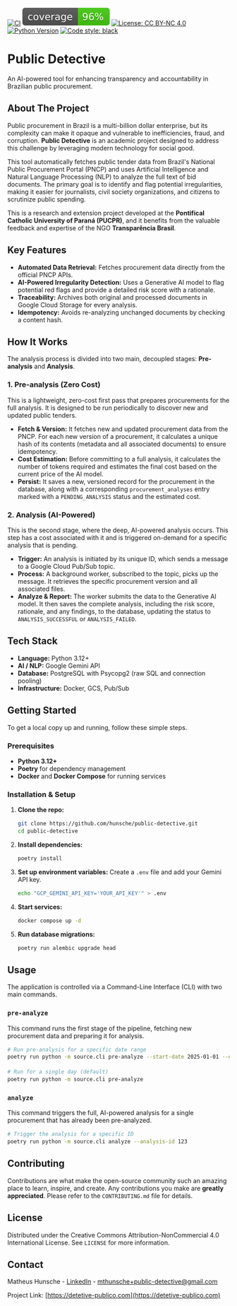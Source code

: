[![CI](https://github.com/hunsche/public-detective/actions/workflows/ci.yml/badge.svg)](https://github.com/hunsche/public-detective/actions/workflows/ci.yml)
![Coverage](./.github/badges/coverage.svg)
[![License: CC BY-NC 4.0](https://img.shields.io/badge/License-CC%20BY--NC%204.0-lightgrey.svg)](https://creativecommons.org/licenses/by-nc/4.0/)
[![Python Version](https://img.shields.io/badge/python-3.12-blue.svg)](https://www.python.org/downloads/release/python-3120/)
[![Code style: black](https://img.shields.io/badge/code%20style-black-000000.svg)](https://github.com/psf/black)

# Public Detective

An AI-powered tool for enhancing transparency and accountability in Brazilian public procurement.

## About The Project

Public procurement in Brazil is a multi-billion dollar enterprise, but its complexity can make it opaque and vulnerable to inefficiencies, fraud, and corruption. **Public Detective** is an academic project designed to address this challenge by leveraging modern technology for social good.

This tool automatically fetches public tender data from Brazil's National Public Procurement Portal (PNCP) and uses Artificial Intelligence and Natural Language Processing (NLP) to analyze the full text of bid documents. The primary goal is to identify and flag potential irregularities, making it easier for journalists, civil society organizations, and citizens to scrutinize public spending.

This is a research and extension project developed at the **Pontifical Catholic University of Paraná (PUCPR)**, and it benefits from the valuable feedback and expertise of the NGO **Transparência Brasil**.

## Key Features

- **Automated Data Retrieval:** Fetches procurement data directly from the official PNCP APIs.
- **AI-Powered Irregularity Detection:** Uses a Generative AI model to flag potential red flags and provide a detailed risk score with a rationale.
- **Traceability:** Archives both original and processed documents in Google Cloud Storage for every analysis.
- **Idempotency:** Avoids re-analyzing unchanged documents by checking a content hash.

## How It Works

The analysis process is divided into two main, decoupled stages: **Pre-analysis** and **Analysis**.

### 1. Pre-analysis (Zero Cost)

This is a lightweight, zero-cost first pass that prepares procurements for the full analysis. It is designed to be run periodically to discover new and updated public tenders.

- **Fetch & Version:** It fetches new and updated procurement data from the PNCP. For each new version of a procurement, it calculates a unique hash of its contents (metadata and all associated documents) to ensure idempotency.
- **Cost Estimation:** Before committing to a full analysis, it calculates the number of tokens required and estimates the final cost based on the current price of the AI model.
- **Persist:** It saves a new, versioned record for the procurement in the database, along with a corresponding `procurement_analyses` entry marked with a `PENDING_ANALYSIS` status and the estimated cost.

### 2. Analysis (AI-Powered)

This is the second stage, where the deep, AI-powered analysis occurs. This step has a cost associated with it and is triggered on-demand for a specific analysis that is pending.

- **Trigger:** An analysis is initiated by its unique ID, which sends a message to a Google Cloud Pub/Sub topic.
- **Process:** A background worker, subscribed to the topic, picks up the message. It retrieves the specific procurement version and all associated files.
- **Analyze & Report:** The worker submits the data to the Generative AI model. It then saves the complete analysis, including the risk score, rationale, and any findings, to the database, updating the status to `ANALYSIS_SUCCESSFUL` or `ANALYSIS_FAILED`.

## Tech Stack

- **Language:** Python 3.12+
- **AI / NLP:** Google Gemini API
- **Database:** PostgreSQL with Psycopg2 (raw SQL and connection pooling)
- **Infrastructure:** Docker, GCS, Pub/Sub

## Getting Started

To get a local copy up and running, follow these simple steps.

### Prerequisites

- **Python 3.12+**
- **Poetry** for dependency management
- **Docker** and **Docker Compose** for running services

### Installation & Setup

1.  **Clone the repo:**
    ```sh
    git clone https://github.com/hunsche/public-detective.git
    cd public-detective
    ```
2.  **Install dependencies:**
    ```sh
    poetry install
    ```
3.  **Set up environment variables:**
    Create a `.env` file and add your Gemini API key.
    ```sh
    echo "GCP_GEMINI_API_KEY='YOUR_API_KEY'" > .env
    ```
4.  **Start services:**
    ```bash
    docker compose up -d
    ```
5.  **Run database migrations:**
    ```bash
    poetry run alembic upgrade head
    ```

## Usage

The application is controlled via a Command-Line Interface (CLI) with two main commands.

### `pre-analyze`
This command runs the first stage of the pipeline, fetching new procurement data and preparing it for analysis.

```bash
# Run pre-analysis for a specific date range
poetry run python -m source.cli pre-analyze --start-date 2025-01-01 --end-date 2025-01-05

# Run for a single day (default)
poetry run python -m source.cli pre-analyze
```

### `analyze`
This command triggers the full, AI-powered analysis for a single procurement that has already been pre-analyzed.

```bash
# Trigger the analysis for a specific ID
poetry run python -m source.cli analyze --analysis-id 123
```

## Contributing

Contributions are what make the open-source community such an amazing place to learn, inspire, and create. Any contributions you make are **greatly appreciated**. Please refer to the `CONTRIBUTING.md` file for details.

## License

Distributed under the Creative Commons Attribution-NonCommercial 4.0 International License. See `LICENSE` for more information.

## Contact

Matheus Hunsche - [LinkedIn](https://www.linkedin.com/in/matheus-aoki-hunsche-085446107/) - mthunsche+public-detective@gmail.com

Project Link: [https://detetive-publico.com](https://detetive-publico.com)
